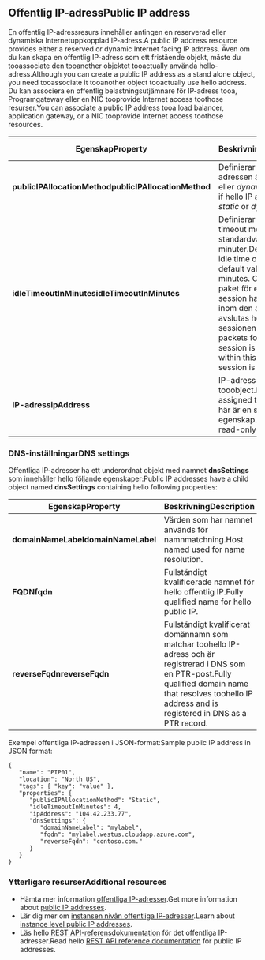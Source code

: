 ## <a name="public-ip-address"></a><span data-ttu-id="0befd-101">Offentlig IP-adress</span><span class="sxs-lookup"><span data-stu-id="0befd-101">Public IP address</span></span>
<span data-ttu-id="0befd-102">En offentlig IP-adressresurs innehåller antingen en reserverad eller dynamiska Internetuppkopplad IP-adress.</span><span class="sxs-lookup"><span data-stu-id="0befd-102">A public IP address resource provides either a reserved or dynamic Internet facing IP address.</span></span> <span data-ttu-id="0befd-103">Även om du kan skapa en offentlig IP-adress som ett fristående objekt, måste du tooassociate den tooanother objektet tooactually använda hello-adress.</span><span class="sxs-lookup"><span data-stu-id="0befd-103">Although you can create a public IP address as a stand alone object, you need tooassociate it tooanother object tooactually use hello address.</span></span> <span data-ttu-id="0befd-104">Du kan associera en offentlig belastningsutjämnare för IP-adress tooa, Programgateway eller en NIC tooprovide Internet access toothose resurser.</span><span class="sxs-lookup"><span data-stu-id="0befd-104">You can associate a public IP address tooa load balancer, application  gateway, or a NIC tooprovide Internet access toothose resources.</span></span>  

| <span data-ttu-id="0befd-105">Egenskap</span><span class="sxs-lookup"><span data-stu-id="0befd-105">Property</span></span> | <span data-ttu-id="0befd-106">Beskrivning</span><span class="sxs-lookup"><span data-stu-id="0befd-106">Description</span></span> | <span data-ttu-id="0befd-107">Exempelvärden</span><span class="sxs-lookup"><span data-stu-id="0befd-107">Sample values</span></span> |
| --- | --- | --- |
| <span data-ttu-id="0befd-108">**publicIPAllocationMethod**</span><span class="sxs-lookup"><span data-stu-id="0befd-108">**publicIPAllocationMethod**</span></span> |<span data-ttu-id="0befd-109">Definierar om hello IP-adressen är *Statiska* eller *dynamiska*.</span><span class="sxs-lookup"><span data-stu-id="0befd-109">Defines if hello IP address is *static* or *dynamic*.</span></span> |<span data-ttu-id="0befd-110">statisk, dynamisk</span><span class="sxs-lookup"><span data-stu-id="0befd-110">static, dynamic</span></span> |
| <span data-ttu-id="0befd-111">**idleTimeoutInMinutes**</span><span class="sxs-lookup"><span data-stu-id="0befd-111">**idleTimeoutInMinutes**</span></span> |<span data-ttu-id="0befd-112">Definierar hello inaktiv timeout med ett standardvärde på 4 minuter.</span><span class="sxs-lookup"><span data-stu-id="0befd-112">Defines hello idle time out, with a default value of 4 minutes.</span></span> <span data-ttu-id="0befd-113">Om inga fler paket för en viss session har tagits emot inom den angivna tiden avslutas hello sessionen.</span><span class="sxs-lookup"><span data-stu-id="0befd-113">If no more packets for a given session is received within this time, hello session is terminated.</span></span> |<span data-ttu-id="0befd-114">ett värde mellan 4 och 30</span><span class="sxs-lookup"><span data-stu-id="0befd-114">any value between 4 and 30</span></span> |
| <span data-ttu-id="0befd-115">**IP-adress**</span><span class="sxs-lookup"><span data-stu-id="0befd-115">**ipAddress**</span></span> |<span data-ttu-id="0befd-116">IP-adress som tilldelats tooobject.</span><span class="sxs-lookup"><span data-stu-id="0befd-116">IP address assigned tooobject.</span></span> <span data-ttu-id="0befd-117">Det här är en skrivskyddad egenskap.</span><span class="sxs-lookup"><span data-stu-id="0befd-117">This is a read-only property.</span></span> |<span data-ttu-id="0befd-118">104.42.233.77</span><span class="sxs-lookup"><span data-stu-id="0befd-118">104.42.233.77</span></span> |

### <a name="dns-settings"></a><span data-ttu-id="0befd-119">DNS-inställningar</span><span class="sxs-lookup"><span data-stu-id="0befd-119">DNS settings</span></span>
<span data-ttu-id="0befd-120">Offentliga IP-adresser ha ett underordnat objekt med namnet **dnsSettings** som innehåller hello följande egenskaper:</span><span class="sxs-lookup"><span data-stu-id="0befd-120">Public IP addresses have a child object named **dnsSettings** containing hello following properties:</span></span>

| <span data-ttu-id="0befd-121">Egenskap</span><span class="sxs-lookup"><span data-stu-id="0befd-121">Property</span></span> | <span data-ttu-id="0befd-122">Beskrivning</span><span class="sxs-lookup"><span data-stu-id="0befd-122">Description</span></span> | <span data-ttu-id="0befd-123">Exempelvärden</span><span class="sxs-lookup"><span data-stu-id="0befd-123">Sample values</span></span> |
| --- | --- | --- |
| <span data-ttu-id="0befd-124">**domainNameLabel**</span><span class="sxs-lookup"><span data-stu-id="0befd-124">**domainNameLabel**</span></span> |<span data-ttu-id="0befd-125">Värden som har namnet används för namnmatchning.</span><span class="sxs-lookup"><span data-stu-id="0befd-125">Host named used for name resolution.</span></span> |<span data-ttu-id="0befd-126">www, ftp, vm1</span><span class="sxs-lookup"><span data-stu-id="0befd-126">www, ftp, vm1</span></span> |
| <span data-ttu-id="0befd-127">**FQDN**</span><span class="sxs-lookup"><span data-stu-id="0befd-127">**fqdn**</span></span> |<span data-ttu-id="0befd-128">Fullständigt kvalificerade namnet för hello offentlig IP.</span><span class="sxs-lookup"><span data-stu-id="0befd-128">Fully qualified name for hello public IP.</span></span> |<span data-ttu-id="0befd-129">www.westus.cloudapp.Azure.com</span><span class="sxs-lookup"><span data-stu-id="0befd-129">www.westus.cloudapp.azure.com</span></span> |
| <span data-ttu-id="0befd-130">**reverseFqdn**</span><span class="sxs-lookup"><span data-stu-id="0befd-130">**reverseFqdn**</span></span> |<span data-ttu-id="0befd-131">Fullständigt kvalificerat domännamn som matchar toohello IP-adress och är registrerad i DNS som en PTR-post.</span><span class="sxs-lookup"><span data-stu-id="0befd-131">Fully qualified domain name that resolves toohello IP address and is registered in DNS as a PTR record.</span></span> |<span data-ttu-id="0befd-132">www.contoso.com.</span><span class="sxs-lookup"><span data-stu-id="0befd-132">www.contoso.com.</span></span> |

<span data-ttu-id="0befd-133">Exempel offentliga IP-adressen i JSON-format:</span><span class="sxs-lookup"><span data-stu-id="0befd-133">Sample public IP address in JSON format:</span></span>

    {
       "name": "PIP01",
       "location": "North US",
       "tags": { "key": "value" },
       "properties": {
          "publicIPAllocationMethod": "Static",
          "idleTimeoutInMinutes": 4,
          "ipAddress": "104.42.233.77",
          "dnsSettings": {
             "domainNameLabel": "mylabel",
             "fqdn": "mylabel.westus.cloudapp.azure.com",
             "reverseFqdn": "contoso.com."
          }
       }
    } 

### <a name="additional-resources"></a><span data-ttu-id="0befd-134">Ytterligare resurser</span><span class="sxs-lookup"><span data-stu-id="0befd-134">Additional resources</span></span>
* <span data-ttu-id="0befd-135">Hämta mer information [offentliga IP-adresser](../articles/virtual-network/virtual-networks-reserved-public-ip.md).</span><span class="sxs-lookup"><span data-stu-id="0befd-135">Get more information about [public IP addresses](../articles/virtual-network/virtual-networks-reserved-public-ip.md).</span></span>
* <span data-ttu-id="0befd-136">Lär dig mer om [instansen nivån offentliga IP-adresser](../articles/virtual-network/virtual-networks-instance-level-public-ip.md).</span><span class="sxs-lookup"><span data-stu-id="0befd-136">Learn about [instance level public IP addresses](../articles/virtual-network/virtual-networks-instance-level-public-ip.md).</span></span>
* <span data-ttu-id="0befd-137">Läs hello [REST API-referensdokumentation](https://msdn.microsoft.com/library/azure/mt163638.aspx) för det offentliga IP-adresser.</span><span class="sxs-lookup"><span data-stu-id="0befd-137">Read hello [REST API reference documentation](https://msdn.microsoft.com/library/azure/mt163638.aspx) for public IP addresses.</span></span>

